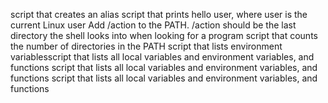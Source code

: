 script that creates an alias
script that prints hello user, where user is the current Linux user
Add /action to the PATH. /action should be the last directory the shell looks into when looking for a program
script that counts the number of directories in the PATH
script that lists environment variablesscript that lists all local variables and environment variables, and functions
script that lists all local variables and environment variables, and functions
script that lists all local variables and environment variables, and functions

